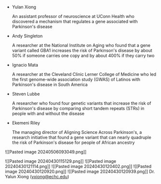 
- Yulan Xiong
    
    An assistant professor of neuroscience at UConn Health who discovered a mechanism that regulates a gene associated with Parkinson's disease
    
- Andy Singleton
    
    A researcher at the National Institute on Aging who found that a gene variant called GBA1 increases the risk of Parkinson's disease by about 50% if someone carries one copy and by about 400% if they carry two
    
- Ignacio Mata
    
    A researcher at the Cleveland Clinic Lerner College of Medicine who led the first genome-wide association study (GWAS) of Latinos with Parkinson's disease in South America
    
- Steven Lubbe
    
    A researcher who found four genetic variants that increase the risk of Parkinson's disease by comparing short tandem repeats (STRs) in people with and without the disease
    
- Ekemeni Riley
    
    The managing director of Aligning Science Across Parkinson's, a research initiative that found a gene variant that can nearly quadruple the risk of Parkinson's disease for people of African ancestry

![[Pasted image 20240506093049.png]]

![[Pasted image 20240430115129.png]]
![[Pasted image 20240430121114.png]]
![[Pasted image 20240430120402.png]]
![[Pasted image 20240430120920.png]]
![[Pasted image 20240430120939.png]]
Dr. Yalun Xiong (yxiong@echc.edu)